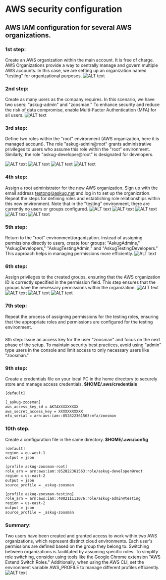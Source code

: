 # AWS security configuration

## AWS IAM configuration for several AWS organizations.

### 1st step: 

Create an AWS organization within the main account. It is free of charge. AWS Organizations provide a way to centrally manage and govern multiple AWS accounts. In this case, we are setting up an organization named "testing" for organizational purposes. 
![ALT text](./screenshots/01.png "AWS organizations")

### 2nd step: 

Create as many users as the company requires. In this scenario, we have two users: "askug-admin" and "zoosman." To enhance security and reduce the risk of data compromise, enable Multi-Factor Authentication (MFA) for all users. 
![ALT text](./screenshots/02.png "AWS IAM users")

### 3rd step: 
Define two roles within the "root" environment (AWS organization, here it is managed account). The role "askug-admin@root" grants administrative privileges to users who assume this role within the "root" environment. Similarly, the role "askug-developer@root" is designated for developers. 

![ALT text](./screenshots/03.png "AWS IAM roles")
![ALT text](./screenshots/04.png "AWS IAM roles")
![ALT text](./screenshots/05.png "AWS IAM roles")
![ALT text](./screenshots/06.png "AWS IAM roles")

### 4th step: 
Assign a root administrator for the new AWS organization. Sign up with the email address testong@askug.net and log in to set up the organization. Repeat the steps for defining roles and establishing role relationships within this new environment. Note that in the "testing" environment, there are currently no users or groups configured. 
![ALT text](./screenshots/07.png "AWS IAM roles")
![ALT text](./screenshots/08.png "AWS IAM roles")
![ALT text](./screenshots/09.png "AWS IAM roles")
![ALT text](./screenshots/10.png "AWS IAM roles")
![ALT text](./screenshots/11.png "AWS IAM roles")


### 5th step: 
Return to the "root" environment/organization. Instead of assigning permissions directly to users, create four groups: "AskugAdmins," "AskugDevelopers," "AskugTestingAdmin," and "AskugTestingDevelopers." This approach helps in managing permissions more efficiently. 
![ALT text](./screenshots/12.png "AWS IAM groups")

### 6th step: 
Assign privileges to the created groups, ensuring that the AWS organization ID is correctly specified in the permission field. This step ensures that the groups have the necessary permissions within the organization. 
![ALT text](./screenshots/13.png "AWS IAM groups")
![ALT text](./screenshots/14.png "AWS IAM groups")
![ALT text](./screenshots/15.png "AWS IAM groups")
![ALT text](./screenshots/16.png "AWS IAM groups")

### 7th step: 
Repeat the process of assigning permissions for the testing roles, ensuring that the appropriate roles and permissions are configured for the testing environment.

### 
8th step: Issue an access key for the user "zoosman" and focus on the next phase of the setup. To maintain security best practices, avoid using "admin" type users in the console and limit access to only necessary users like "zoosman."

### 9th step: 
Create a credentials file on your local PC in the home directory to securely store and manage access credentials. **$HOME/.aws/credentials**

~~~ txt
[default]

[_askug-zoosman]
aws_access_key_id = AKIAXXXXXXXXX
aws_secret_access_key = XXXXXXXXXXX
mfa_serial = arn:aws:iam::852822361563:mfa/zoosman
~~~

### 10th step. 
Create a configuration file in the same directory. **$HOME/.aws/config**

~~~ txt
[default]
region = eu-west-1
output = json

[profile askug-zoosman-root]
role_arn = arn:aws:iam::852822361563:role/askug-developer@root
region = us-east-2
output = json
source_profile = _askug-zoosman

[profile askug-zoosman-testing]
role_arn = arn:aws:iam::400211111076:role/askug-admin@testing
region = us-east-2
output = json
source_profile = _askug-zoosman
~~~

### Summary: 
Two users have been created and granted access to work within two AWS organizations, which represent distinct cloud environments. Each user's permissions are defined based on the group they belong to. Switching between organizations is facilitated by assuming specific roles. To simplify role switching, consider using tools like the Google Chrome extension "AWS Extend Switch Roles." Additionally, when using the AWS CLI, set the environment variable AWS_PROFILE to manage different profiles efficiently.
![ALT text](./screenshots/17.png "AWS IAM role switcher")
